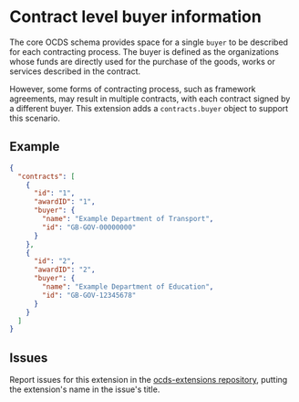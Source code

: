 # Contract level buyer information

The core OCDS schema provides space for a single `buyer` to be described for each contracting process. The buyer is defined as the organizations whose funds are directly used for the purchase of the goods, works or services described in the contract.

However, some forms of contracting process, such as framework agreements, may result in multiple contracts, with each contract signed by a different buyer. This extension adds a `contracts.buyer` object to support this scenario.

## Example

```json
{
  "contracts": [
    {
      "id": "1",
      "awardID": "1",
      "buyer": {
        "name": "Example Department of Transport",
        "id": "GB-GOV-00000000"
      }
    },
    {
      "id": "2",
      "awardID": "2",
      "buyer": {
        "name": "Example Department of Education",
        "id": "GB-GOV-12345678"
      }
    }
  ]
}
```

## Issues

Report issues for this extension in the [ocds-extensions repository](https://github.com/open-contracting/ocds-extensions/issues), putting the extension's name in the issue's title.
